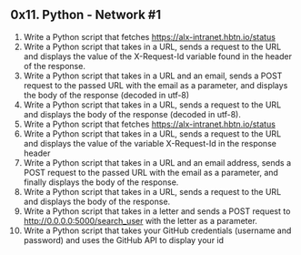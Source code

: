 ## 0x11. Python - Network #1
1. Write a Python script that fetches https://alx-intranet.hbtn.io/status
2. Write a Python script that takes in a URL, sends a request to the URL and displays the value of the X-Request-Id variable found in the header of the response.
3. Write a Python script that takes in a URL and an email, sends a POST request to the passed URL with the email as a parameter, and displays the body of the response (decoded in utf-8)
4. Write a Python script that takes in a URL, sends a request to the URL and displays the body of the response (decoded in utf-8).
5. Write a Python script that fetches https://alx-intranet.hbtn.io/status
6. Write a Python script that takes in a URL, sends a request to the URL and displays the value of the variable X-Request-Id in the response header
7. Write a Python script that takes in a URL and an email address, sends a POST request to the passed URL with the email as a parameter, and finally displays the body of the response.
8. Write a Python script that takes in a URL, sends a request to the URL and displays the body of the response.
9. Write a Python script that takes in a letter and sends a POST request to http://0.0.0.0:5000/search_user with the letter as a parameter.
10. Write a Python script that takes your GitHub credentials (username and password) and uses the GitHub API to display your id
